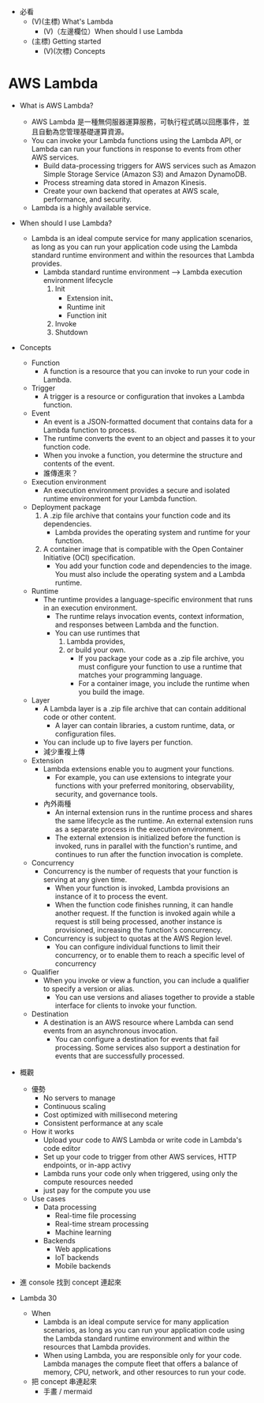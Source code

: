 - 必看
    - (V)(主標) What's Lambda
        - (V)（左邊欄位）When should I use Lambda
    - (主標) Getting started
        - (V)(次標) Concepts

# AWS Lambda

- What is AWS Lambda?
    - AWS Lambda 是一種無伺服器運算服務，可執行程式碼以回應事件，並且自動為您管理基礎運算資源。
    - You can invoke your Lambda functions using the Lambda API, or Lambda can run your functions in response to events from other AWS services. 
        - Build data-processing triggers for AWS services such as Amazon Simple Storage Service (Amazon S3) and Amazon DynamoDB.
        - Process streaming data stored in Amazon Kinesis.
        - Create your own backend that operates at AWS scale, performance, and security.
    - Lambda is a highly available service.
- When should I use Lambda?
    - Lambda is an ideal compute service for many application scenarios, as long as you can run your application code using the Lambda standard runtime environment and within the resources that Lambda provides. 
        - Lambda standard runtime environment --> Lambda execution environment lifecycle
            1. Init
                - Extension init、
                - Runtime init 
                - Function init
            2. Invoke
            3. Shutdown
- Concepts
    - Function
        - A function is a resource that you can invoke to run your code in Lambda.
    - Trigger
        - A trigger is a resource or configuration that invokes a Lambda function.
    - Event
        - An event is a JSON-formatted document that contains data for a Lambda function to process.
        - The runtime converts the event to an object and passes it to your function code. 
        - When you invoke a function, you determine the structure and contents of the event.
        - 誰傳進來？
    - Execution environment
        - An execution environment provides a secure and isolated runtime environment for your Lambda function.
    - Deployment package
        1. A .zip file archive that contains your function code and its dependencies. 
            - Lambda provides the operating system and runtime for your function.
        2. A container image that is compatible with the Open Container Initiative (OCI) specification.
            - You add your function code and dependencies to the image. You must also include the operating system and a Lambda runtime.
    - Runtime
        - The runtime provides a language-specific environment that runs in an execution environment.
            - The runtime relays invocation events, context information, and responses between Lambda and the function. 
            - You can use runtimes that 
                1. Lambda provides, 
                2. or build your own.
                    - If you package your code as a .zip file archive, you must configure your function to use a runtime that matches your programming language. 
                    - For a container image, you include the runtime when you build the image.
    - Layer
        - A Lambda layer is a .zip file archive that can contain additional code or other content.
            - A layer can contain libraries, a custom runtime, data, or configuration files.
        - You can include up to five layers per function.
        - 減少重複上傳
    - Extension
        - Lambda extensions enable you to augment your functions.
            - For example, you can use extensions to integrate your functions with your preferred monitoring, observability, security, and governance tools.
        - 內外兩種
            - An internal extension runs in the runtime process and shares the same lifecycle as the runtime. An external extension runs as a separate process in the execution environment. 
            - The external extension is initialized before the function is invoked, runs in parallel with the function's runtime, and continues to run after the function invocation is complete.
    - Concurrency
        - Concurrency is the number of requests that your function is serving at any given time.
            - When your function is invoked, Lambda provisions an instance of it to process the event. 
            - When the function code finishes running, it can handle another request. If the function is invoked again while a request is still being processed, another instance is provisioned, increasing the function's concurrency.
        - Concurrency is subject to quotas at the AWS Region level.
            - You can configure individual functions to limit their concurrency, or to enable them to reach a specific level of concurrency
    - Qualifier
        - When you invoke or view a function, you can include a qualifier to specify a version or alias.
            - You can use versions and aliases together to provide a stable interface for clients to invoke your function.
    - Destination
        - A destination is an AWS resource where Lambda can send events from an asynchronous invocation. 
            -  You can configure a destination for events that fail processing. Some services also support a destination for events that are successfully processed.

- 概觀
    - 優勢
        - No servers to manage
        - Continuous scaling
        - Cost optimized with millisecond metering
        - Consistent performance at any scale
    - How it works
        - Upload your code to AWS Lambda or write code in Lambda's code editor
        - Set up your code to trigger from other AWS services, HTTP endpoints, or in-app activy
        - Lambda runs your code only when triggered, using only the compute resources needed
        - just pay for the compute you use
    - Use cases
        - Data processing
            - Real-time file processing
            - Real-time stream processing
            - Machine learning
        - Backends
            - Web applications
            - IoT backends
            - Mobile backends

- 進 console 找到 concept 連起來
- Lambda 30
    - When
        - Lambda is an ideal compute service for many application scenarios, as long as you can run your application code using the Lambda standard runtime environment and within the resources that Lambda provides.
        - When using Lambda, you are responsible only for your code. Lambda manages the compute fleet that offers a balance of memory, CPU, network, and other resources to run your code.
    - 把 concept 串連起來
        - 手畫 / mermaid